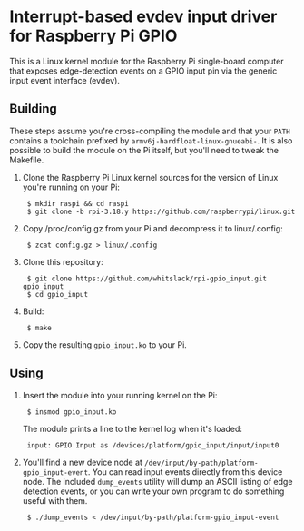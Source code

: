 # Interrupt-based evdev input driver for Raspberry Pi GPIO

This is a Linux kernel module for the Raspberry Pi single-board computer that exposes edge-detection events on a GPIO input pin via the generic input event interface (evdev).

## Building

These steps assume you're cross-compiling the module and that your `PATH` contains a toolchain prefixed by `armv6j-hardfloat-linux-gnueabi-`. It is also possible to build the module on the Pi itself, but you'll need to tweak the Makefile.

1. Clone the Raspberry Pi Linux kernel sources for the version of Linux you're running on your Pi:

        $ mkdir raspi && cd raspi
        $ git clone -b rpi-3.18.y https://github.com/raspberrypi/linux.git

1. Copy /proc/config.gz from your Pi and decompress it to linux/.config:

        $ zcat config.gz > linux/.config

1. Clone this repository:

        $ git clone https://github.com/whitslack/rpi-gpio_input.git gpio_input
        $ cd gpio_input

1. Build:

        $ make

1. Copy the resulting `gpio_input.ko` to your Pi.

## Using

1. Insert the module into your running kernel on the Pi:

        $ insmod gpio_input.ko

   The module prints a line to the kernel log when it's loaded:

        input: GPIO Input as /devices/platform/gpio_input/input/input0

1. You'll find a new device node at `/dev/input/by-path/platform-gpio_input-event`. You can read input events directly from this device node. The included `dump_events` utility will dump an ASCII listing of edge detection events, or you can write your own program to do something useful with them.

        $ ./dump_events < /dev/input/by-path/platform-gpio_input-event
